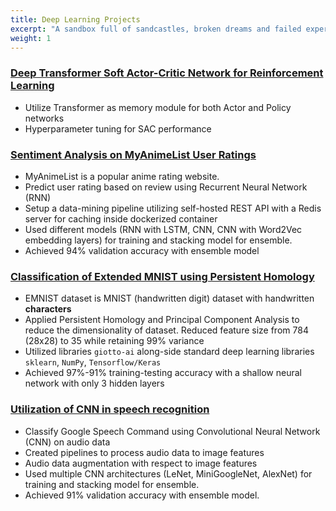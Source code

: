 ```yaml
---
title: Deep Learning Projects
excerpt: "A sandbox full of sandcastles, broken dreams and failed experiments (and some successes too)"
weight: 1
---
```


### [Deep Transformer Soft Actor-Critic Network for Reinforcement Learning](https://github.com/sesem738/Frankenstein)
- Utilize Transformer as memory module for both Actor and Policy networks
- Hyperparameter tuning for SAC performance

### [Sentiment Analysis on MyAnimeList User Ratings](https://github.com/n0k0m3/rnn-mal-sentiment)

- MyAnimeList is a popular anime rating website.
- Predict user rating based on review using Recurrent Neural Network (RNN)
- Setup a data-mining pipeline utilizing self-hosted REST API with a Redis server for caching inside dockerized container
- Used different models (RNN with LSTM, CNN, CNN with Word2Vec embedding layers) for training and stacking model for ensemble.
- Achieved 94% validation accuracy with ensemble model

### [Classification of Extended MNIST using Persistent Homology](https://colab.research.google.com/drive/18z161k3diYO6sNVBfiKH8uGqbrekxMPN?usp=sharing#scrollTo=0Y6rquBvdjEG)

- EMNIST dataset is MNIST (handwritten digit) dataset with handwritten **characters**
- Applied Persistent Homology and Principal Component Analysis to reduce the dimensionality of dataset. Reduced feature size from 784 (28x28) to 35 while retaining 99% variance
- Utilized libraries `giotto-ai` along-side standard deep learning libraries `sklearn`, `NumPy`, `Tensorflow/Keras`
- Achieved 97%-91% training-testing accuracy with a shallow neural network with only 3 hidden layers

### [Utilization of CNN in speech recognition](https://colab.research.google.com/drive/1KCJjwgW6VDlANLmXYTotatk2xux3nw0N?usp=sharing)

- Classify Google Speech Command using Convolutional Neural Network (CNN) on audio data
- Created pipelines to process audio data to image features
- Audio data augmentation with respect to image features
- Used multiple CNN architectures (LeNet, MiniGoogleNet, AlexNet) for training and stacking model for ensemble.
- Achieved 91% validation accuracy with ensemble model.
